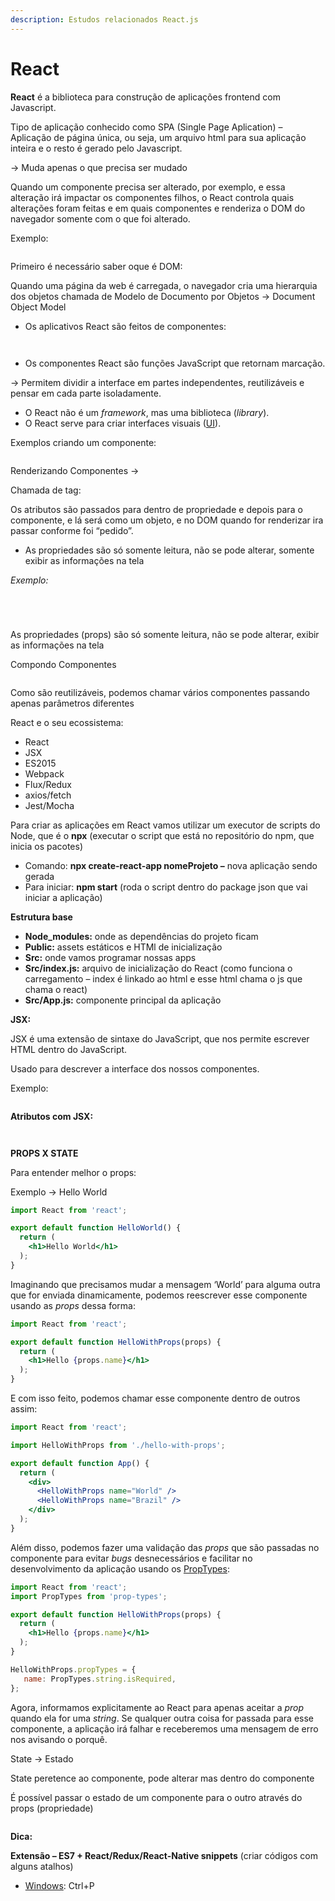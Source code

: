 ```yaml
---
description: Estudos relacionados React.js
---
```


# React

**React** é a biblioteca para construção de aplicações frontend com Javascript.

Tipo de aplicação conhecido como SPA (Single Page Aplication) – Aplicação de página única, ou seja, um arquivo html para sua aplicação inteira e o resto é gerado pelo Javascript.

→ Muda apenas o que precisa ser mudado

Quando um componente precisa ser alterado, por exemplo, e essa alteração irá impactar os componentes filhos, o React controla quais alterações foram feitas e em quais componentes e renderiza o DOM do navegador somente com o que foi alterado.

Exemplo:

<figure><img src=".gitbook/assets/image (1).png" alt=""><figcaption></figcaption></figure>

Primeiro é necessário saber oque é DOM:

Quando uma página da web é carregada, o navegador cria uma hierarquia dos objetos chamada de Modelo de Documento por Objetos → Document Object Model

* Os aplicativos React são feitos de componentes:

<figure><img src=".gitbook/assets/image (2).png" alt=""><figcaption></figcaption></figure>

<figure><img src=".gitbook/assets/image.png" alt=""><figcaption></figcaption></figure>

* Os componentes React são funções JavaScript que retornam marcação.

→ Permitem dividir a interface em partes independentes, reutilizáveis e pensar em cada parte isoladamente.

* O React não é um _framework_, mas uma biblioteca (_library_).
* O React serve para criar interfaces visuais ([UI](https://en.wikipedia.org/wiki/User\_interface)).

Exemplos criando um componente:

<figure><img src=".gitbook/assets/image (3).png" alt=""><figcaption></figcaption></figure>

Renderizando Componentes →

Chamada de tag:

Os atributos são passados para dentro de propriedade e depois para o componente, e lá será como um objeto, e no DOM quando for renderizar ira passar conforme foi “pedido”.

* As propriedades são só somente leitura, não se pode alterar, somente exibir as informações na tela

_Exemplo:_

<figure><img src=".gitbook/assets/image (4).png" alt=""><figcaption></figcaption></figure>

<figure><img src=".gitbook/assets/image (5).png" alt=""><figcaption></figcaption></figure>

<figure><img src=".gitbook/assets/image (6).png" alt=""><figcaption></figcaption></figure>

<figure><img src=".gitbook/assets/image (7).png" alt=""><figcaption></figcaption></figure>

As propriedades (props) são só somente leitura, não se pode alterar, exibir as informações na tela

Compondo Componentes

<figure><img src=".gitbook/assets/image (8).png" alt=""><figcaption></figcaption></figure>

Como são reutilizáveis, podemos chamar vários componentes passando apenas parâmetros diferentes

React e o seu ecossistema:

* React
* JSX
* ES2015
* Webpack
* Flux/Redux
* axios/fetch
* Jest/Mocha

Para criar as aplicações em React vamos utilizar um executor de scripts do Node, que é o **npx** (executar o script que está no repositório do npm, que inicia os pacotes)

* Comando: **npx create-react-app nomeProjeto –** nova aplicação sendo gerada
* Para iniciar: **npm start** (roda o script dentro do package json que vai iniciar a aplicação)

**Estrutura base**

* **Node\_modules:** onde as dependências do projeto ficam
* **Public:** assets estáticos e HTMl de inicialização
* **Src:** onde vamos programar nossas apps
* **Src/index.js:** arquivo de inicialização do React (como funciona o carregamento – index é linkado ao html e esse html chama o js que chama o react)
* **Src/App.js:** componente principal da aplicação

**JSX:**

JSX é uma extensão de sintaxe do JavaScript, que nos permite escrever HTML dentro do JavaScript.

Usado para descrever a interface dos nossos componentes.

Exemplo:

<figure><img src=".gitbook/assets/image (9).png" alt=""><figcaption></figcaption></figure>

**Atributos com JSX:**

<figure><img src=".gitbook/assets/image (10).png" alt=""><figcaption></figcaption></figure>

<figure><img src=".gitbook/assets/image (11).png" alt=""><figcaption></figcaption></figure>

**PROPS X STATE**

Para entender melhor o props:

Exemplo → Hello World

```jsx
import React from 'react';

export default function HelloWorld() {
  return (
    <h1>Hello World</h1>
  );
}
```

Imaginando que precisamos mudar a mensagem ‘World’ para alguma outra que for enviada dinamicamente, podemos reescrever esse componente usando as _props_ dessa forma:

```jsx
import React from 'react';

export default function HelloWithProps(props) {
  return (
    <h1>Hello {props.name}</h1>
  );
}
```

E com isso feito, podemos chamar esse componente dentro de outros assim:

```jsx
import React from 'react';

import HelloWithProps from './hello-with-props';

export default function App() {
  return (
    <div>
      <HelloWithProps name="World" />
      <HelloWithProps name="Brazil" />
    </div>
  );
}
```

Além disso, podemos fazer uma validação das _props_ que são passadas no componente para evitar _bugs_ desnecessários e facilitar no desenvolvimento da aplicação usando os [PropTypes](https://www.npmjs.com/package/prop-types):

```jsx
import React from 'react';
import PropTypes from 'prop-types';

export default function HelloWithProps(props) {
  return (
    <h1>Hello {props.name}</h1>
  );
}

HelloWithProps.propTypes = {
   name: PropTypes.string.isRequired,
};
```

Agora, informamos explicitamente ao React para apenas aceitar a _prop_ quando ela for uma _string_. Se qualquer outra coisa for passada para esse componente, a aplicação irá falhar e receberemos uma mensagem de erro nos avisando o porquê.

State → Estado

State peretence ao componente, pode alterar mas dentro do componente

É possível passar o estado de um componente para o outro através do props (propriedade)

<figure><img src=".gitbook/assets/image (13).png" alt=""><figcaption></figcaption></figure>

**Dica:**

**Extensão – ES7 + React/Redux/React-Native snippets** (criar códigos com alguns atalhos)

* [Windows](https://code.visualstudio.com/shortcuts/keyboard-shortcuts-windows.pdf): Ctrl+P
